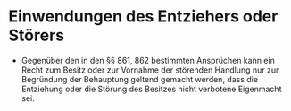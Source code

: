 # Einwendungen des Entziehers oder Störers

- Gegenüber den in den §§ 861, 862 bestimmten Ansprüchen kann ein Recht zum Besitz oder zur Vornahme der störenden Handlung nur zur Begründung der Behauptung geltend gemacht werden, dass die Entziehung oder die Störung des Besitzes nicht verbotene Eigenmacht sei.

